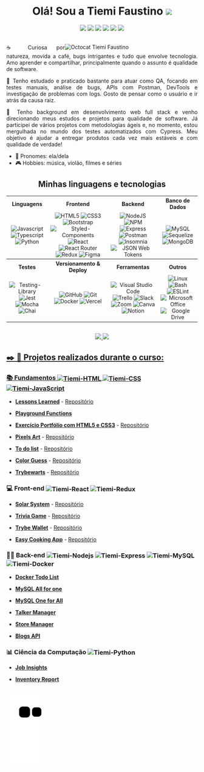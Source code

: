 <div align="center"><h1> Olá! Sou a Tiemi Faustino <img src="https://media.giphy.com/media/hvRJCLFzcasrR4ia7z/giphy.gif" width="40px"></h1></div>

<!-- Contato -->
<div align="center">
  <a href="https://www.linkedin.com/in/tiemifaustino/" target="_blank"><img src="https://img.shields.io/badge/-LinkedIn-%230077B5?style=for-the-badge&logo=linkedin&logoColor=white" target="_blank"></a> 
  <a href="mailto:hayashipharma@gmail.com" target="_blank"><img src="https://img.shields.io/badge/Gmail-D14836?style=for-the-badge&logo=gmail&logoColor=white"></a>
  <a href = "https://www.hackerrank.com/tiemidev"><img src="https://img.shields.io/badge/-Hackerrank-2EC866?style=for-the-badge&logo=HackerRank&logoColor=white" target="_blank"></a>
  <a href="https://api.whatsapp.com/send?phone=5511911871216" target="_blank"><img src="https://img.shields.io/badge/WhatsApp-25D366?style=for-the-badge&logo=whatsapp&logoColor=white"></a>
  <a href="https://t.me/tiemifaustino" target="_blank"><img src="https://img.shields.io/badge/Telegram-2CA5E0?style=for-the-badge&logo=telegram&logoColor=white"></a>
  <a href="https://www.instagram.com/tiemifaustino/" target="_blank"><img src="https://img.shields.io/badge/-Instagram-%23E4405F?style=for-the-badge&logo=instagram&logoColor=white" target="_blank"></a>
</div>
<br>

<div align="justify">

  <img align="right" src="/octocat-tiemi.png" alt="Octocat Tiemi Faustino" width="350px">

  ☕ Curiosa por natureza, movida a café, bugs intrigantes e tudo que envolve tecnologia. Amo aprender e compartilhar, principalmente quando o assunto é qualidade de software. 
  
  🐞 Tenho estudado e praticado bastante para atuar como QA, focando em testes manuais, análise de bugs, APIs com Postman, DevTools e investigação de problemas com logs. Gosto de pensar como o usuário e ir atrás da causa raiz.

  🚀 Tenho background em desenvolvimento web full stack e venho direcionando meus estudos e projetos para qualidade de software. Já participei de vários projetos com metodologias ágeis e, no momento, estou mergulhada no mundo dos testes automatizados com Cypress. Meu objetivo é ajudar a entregar produtos cada vez mais estáveis e com qualidade de verdade!

  

</div>

- 👩 Pronomes: ela/dela
- 🎮 Hobbies: música, violão, filmes e séries

##


<div align="center">

<h2 align="center"> Minhas linguagens e tecnologias </h2>
<table>
<tr>
  <th>Linguagens</th>
  <th>Frontend</th>
  <th>Backend</th>
  <th>Banco de Dados</th>
</tr>
<tr>
  <td align="center" >
    <img alt="Javascript" src="https://img.shields.io/badge/javascript-%23323330.svg?style=for-the-badge&logo=javascript&logoColor=%23F7DF1E">
    <img alt="Typescript" src="https://img.shields.io/badge/typescript-%23007ACC.svg?style=for-the-badge&logo=typescript&logoColor=white"> 
    <img alt="Python" src="https://img.shields.io/badge/Python-3776AB?style=for-the-badge&logo=python&logoColor=white"> 
  </td>
  <td align="center" >
    <img alt="HTML5" src="https://img.shields.io/badge/html5-%23E34F26.svg?style=for-the-badge&logo=html5&logoColor=white">
    <img alt="CSS3" src="https://img.shields.io/badge/css3-%231572B6.svg?style=for-the-badge&logo=css3&logoColor=white"> 
    <img alt="Bootstrap" src="https://img.shields.io/badge/bootstrap-%23563D7C.svg?style=for-the-badge&logo=bootstrap&logoColor=white">
    <img alt="Styled-Components" src="https://img.shields.io/badge/styledcomponents-DB7093.svg?style=for-the-badge&logo=styled-components&logoColor=white">
    <img alt="React" src="https://img.shields.io/badge/react-%2320232a.svg?style=for-the-badge&logo=react&logoColor=%2361DAFB">
    <img alt="React Router" src="https://img.shields.io/badge/React_Router-CA4245?style=for-the-badge&logo=react-router&logoColor=white">
    <img alt="Redux" src="https://img.shields.io/badge/redux-%23593d88.svg?style=for-the-badge&logo=redux&logoColor=white">
    <img alt="Figma" src="https://img.shields.io/badge/Figma-F24E1E?style=for-the-badge&logo=figma&logoColor=white">
  </td>
  <td align="center" >
    <img alt="NodeJS" src="https://img.shields.io/badge/node.js-6DA55F?style=for-the-badge&logo=node.js&logoColor=white"> 
    <img alt="NPM" src="https://img.shields.io/badge/NPM-%23000000.svg?style=for-the-badge&logo=npm&logoColor=white">
    <img alt="Express" src="https://img.shields.io/badge/Express.js-404D59?style=for-the-badge"> 
    <img alt="Postman" src="https://img.shields.io/badge/Postman-FF6C37.svg?style=for-the-badge&logo=Postman&logoColor=white">
    <img alt="Insomnia" src="https://img.shields.io/badge/Insomnia-4000BF.svg?style=for-the-badge&logo=Insomnia&logoColor=white">
    <img alt="JSON Web Tokens" src="https://img.shields.io/badge/JSON%20Web%20Tokens-000000.svg?style=for-the-badge&logo=JSON-Web-Tokens&logoColor=white"> 
  </td>
  <td align="center" >
    <img alt="MySQL" src="https://img.shields.io/badge/mysql-%2300f.svg?style=for-the-badge&logo=mysql&logoColor=white"> 
    <img alt="Sequelize" src="https://img.shields.io/badge/Sequelize-52B0E7?style=for-the-badge&logo=Sequelize&logoColor=white">
    <img alt="MongoDB" src="https://img.shields.io/badge/MongoDB-%234ea94b.svg?style=for-the-badge&logo=mongodb&logoColor=white"> 
  </td>
<tr>
  
<tr>
  <th>Testes</th>
  <th>Versionamento & Deploy</th>
  <th>Ferramentas</th>
  <th>Outros</th>
</tr>
</tr>
  <td align="center" >
    <img alt="Testing-Library" src="https://img.shields.io/badge/-TestingLibrary-%23E33332?style=for-the-badge&logo=testing-library&logoColor=white">
    <img alt="Jest" src="https://img.shields.io/badge/-jest-%23C21325?style=for-the-badge&logo=jest&logoColor=white"> 
    <img alt="Mocha" src="https://img.shields.io/badge/-mocha-%238D6748?style=for-the-badge&logo=mocha&logoColor=white"> 
    <img alt="Chai" src="https://img.shields.io/badge/Chai-A30701.svg?style=for-the-badge&logo=Chai&logoColor=white"> 
  </td>
  <td align="center">
    <img alt="GitHub" src="https://img.shields.io/badge/github-%23121011.svg?style=for-the-badge&logo=github&logoColor=white">
    <img alt="Git" src="https://img.shields.io/badge/git-%23F05033.svg?style=for-the-badge&logo=git&logoColor=white">
    <img alt="Docker" src="https://img.shields.io/badge/docker-%230db7ed.svg?style=for-the-badge&logo=docker&logoColor=white">
    <img alt="Vercel" src="https://img.shields.io/badge/Vercel-000000.svg?style=for-the-badge&logo=Vercel&logoColor=white">
  </td>
  <td align="center" >
    <img alt="Visual Studio Code" src="https://img.shields.io/badge/Visual%20Studio%20Code-0078d7.svg?style=for-the-badge&logo=visual-studio-code&logoColor=white">
    <img alt="Trello" src="https://img.shields.io/badge/Trello-%23026AA7.svg?style=for-the-badge&logo=Trello&logoColor=white">
    <img alt="Slack" src="https://img.shields.io/badge/Slack-4A154B?style=for-the-badge&logo=slack&logoColor=white">
    <img alt="Zoom" src="https://img.shields.io/badge/Zoom-2D8CFF.svg?style=for-the-badge&logo=Zoom&logoColor=white">
    <img alt="Canva" src="https://img.shields.io/badge/Canva-%2300C4CC.svg?style=for-the-badge&logo=Canva&logoColor=white">
    <img alt="Notion" src="https://img.shields.io/badge/Notion-000000.svg?style=for-the-badge&logo=Notion&logoColor=white"> 
  </td>
  <td align="center" >
    <img alt="Linux" src="https://img.shields.io/badge/Linux-FCC624?style=for-the-badge&logo=linux&logoColor=black">
    <img alt="Bash" src="https://img.shields.io/badge/GNU%20Bash-4EAA25?style=for-the-badge&logo=GNU%20Bash&logoColor=white"> 
    <img alt="ESLint" src="https://img.shields.io/badge/ESLint-4B3263?style=for-the-badge&logo=eslint&logoColor=white">
    <img alt="Microsoft Office" src="https://img.shields.io/badge/Microsoft%20Office-D83B01.svg?style=for-the-badge&logo=Microsoft-Office&logoColor=white"> 
    <img alt="Google Drive" src="https://img.shields.io/badge/Google%20Drive-4285F4.svg?style=for-the-badge&logo=Google-Drive&logoColor=white">  
  </td>
</tr>
  
</table>
</div>
               
##

<div align="center">
  <a href="https://github.com/tiemifaustino">
  <img height="160em" src="https://github-readme-stats.vercel.app/api?username=tiemifaustino&show_icons=true&theme=algolia&include_all_commits=true&count_private=true"/>
  <img height="160em" src="https://github-readme-stats.vercel.app/api/top-langs/?username=tiemifaustino&layout=compact&langs_count=7&theme=algolia"/>
</div>

##

<h2> ✒️ 📖 Projetos realizados durante o curso: </h2>
<h3>
   📚 Fundamentos
   <img  align="center" alt="Tiemi-HTML" height="30" width="40" src="https://cdn.jsdelivr.net/gh/devicons/devicon/icons/html5/html5-original.svg" />   
   <img align="center" alt="Tiemi-CSS" height="30" width="40" src="https://cdn.jsdelivr.net/gh/devicons/devicon/icons/css3/css3-original.svg" />
   <img align="center" alt="Tiemi-JavaScript" height="30" width="40" src="https://cdn.jsdelivr.net/gh/devicons/devicon/icons/javascript/javascript-original.svg" />       
</h3>

* **[Lessons Learned](https://tiemifaustino.github.io/lessons-learned/)** - [Repositório](https://github.com/tiemifaustino/lessons-learned)

* **[Playground Functions](https://github.com/tiemifaustino/playground-functions)**
   
* **[Exercício Portfólio com HTML5 e CSS3](https://tiemifaustino.github.io/#eu)** - [Repositório](https://github.com/tiemifaustino/tiemifaustino.github.io)
   
* **[Pixels Art](https://tiemifaustino.github.io/project-pixels-art/)** - [Repositório](https://github.com/tiemifaustino/project-pixels-art)
   
* **[To do list](https://tiemifaustino.github.io/project-todo-list/)** - [Repositório](https://github.com/tiemifaustino/project-todo-list)
   
* **[Color Guess](https://tiemifaustino.github.io/color-guess-project-bonus/)** - [Repositório](https://github.com/tiemifaustino/color-guess-project-bonus)

* **[Trybewarts](https://tiemifaustino.github.io/trybewarts/)** - [Repositório](https://github.com/tiemifaustino/trybewarts)


<h3>
   💻 Front-end
   <img align="center" alt="Tiemi-React" height="30" width="40" src="https://cdn.jsdelivr.net/gh/devicons/devicon/icons/react/react-original.svg" />
   <img align="center" alt="Tiemi-Redux" height="30" width="40" src="https://cdn.jsdelivr.net/gh/devicons/devicon/icons/redux/redux-original.svg" />
</h3>

* **[Solar System](https://tiemifaustino.github.io/solar-system-react-project/)** - [Repositório](https://github.com/tiemifaustino/solar-system-react-project)

* **[Trivia Game](https://trivia-group24.vercel.app/)** - [Repositório](https://github.com/tiemifaustino/trivia-group24)

* **[Trybe Wallet](https://trybe-wallet-two.vercel.app/)** - [Repositório](https://github.com/tiemifaustino/trybe-wallet)

* **[Easy Cooking App](http://easycooking-app.vercel.app/)** - [Repositório](https://github.com/tiemifaustino/easycooking-app)


<h3>
   👩‍🍳 Back-end
   <img align="center" alt="Tiemi-Nodejs" height="30" width="40" src="https://cdn.jsdelivr.net/gh/devicons/devicon/icons/nodejs/nodejs-original.svg" />
   <img align="center" alt="Tiemi-Express" height="40" width="40" src="https://cdn.jsdelivr.net/gh/devicons/devicon/icons/express/express-original-wordmark.svg" />
   <img align="center" alt="Tiemi-MySQL" height="30" width="40" src="https://cdn.jsdelivr.net/gh/devicons/devicon/icons/mysql/mysql-original.svg" />
   <img align="center" alt="Tiemi-Docker" height="30" width="40" src="https://cdn.jsdelivr.net/gh/devicons/devicon/icons/docker/docker-plain.svg" />
</h3>

* **[Docker Todo List](https://github.com/tiemifaustino/docker-todolist-project)** 

* **[MySQL All for one](https://github.com/tiemifaustino/mysql-all-for-one)**

* **[MySQL One for All](https://github.com/tiemifaustino/mysql-one-for-all)**

* **[Talker Manager](https://github.com/tiemifaustino/talker-manager)**

* **[Store Manager](https://github.com/tiemifaustino/store-manager)** 

* **[Blogs API](https://github.com/tiemifaustino/blogs-api)**

<h3>
  📊 Ciência da Computação
  <img align="center" alt="Tiemi-Python" height="30" width="40" src="https://cdn.jsdelivr.net/gh/devicons/devicon/icons/python/python-original.svg" />
</h3>

* **[Job Insights](https://github.com/tiemifaustino/job-insights)**

* **[Inventory Report](https://github.com/tiemifaustino/inventory-report)**

##

![Snake animation](https://github.com/tiemifaustino/tiemifaustino/blob/output/github-contribution-grid-snake.svg)

